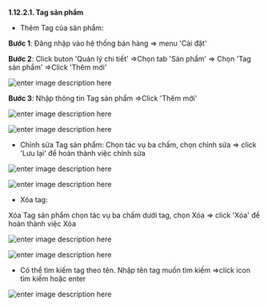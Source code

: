 **1.12.2.1. Tag sản phẩm**
- Thêm Tag của sản phẩm:

**Bước 1**: Đăng nhập vào hệ thống bán hàng => menu 'Cài đặt'

**Bước 2**:  Click buton 'Quản lý chi tiết' =>Chọn tab 'Sản phẩm' => Chọn 'Tag sản phẩm' =>Click 'Thêm mới'

![enter image description here](https://chatbizfly.mediacdn.vn/2022/10/04/huyenvt/img_21jpg1664877108.jpg)

**Bước 3**: Nhập thông tin Tag sản phẩm =>Click 'Thêm mới'

![enter image description here](https://static8.muarecdn.com/original/muare/images/2021/09/22/6085983_screenshot-31.png)

![enter image description here](https://static8.muarecdn.com/original/muare/images/2021/09/22/6086082_screenshot-32.png)

+ Chỉnh sửa Tag sản phẩm:
 Chọn tác vụ ba chấm, chọn chỉnh sửa => click 'Lưu lại' để hoàn thành việc chỉnh sửa

![enter image description here](https://static8.muarecdn.com/original/muare/images/2021/09/22/6086083_screenshot-33.png)

![enter image description here](https://static8.muarecdn.com/original/muare/images/2021/09/22/6086084_screenshot-34.png)

+ Xóa tag:

Xóa Tag sản phẩm chọn tác vụ ba chấm dưới tag, chọn Xóa => click 'Xóa' để hoàn thành việc Xóa


![enter image description here](https://static8.muarecdn.com/original/muare/images/2021/09/22/6086099_screenshot-35.png)

![enter image description here](https://static8.muarecdn.com/original/muare/images/2021/09/22/6086100_screenshot-36.png)

- Có thể tìm kiếm tag theo tên. Nhập tên tag muốn tìm kiếm =>click icon tìm kiếm hoặc enter

![enter image description here](https://static8.muarecdn.com/original/muare/images/2021/09/22/6086101_screenshot-37.png)
